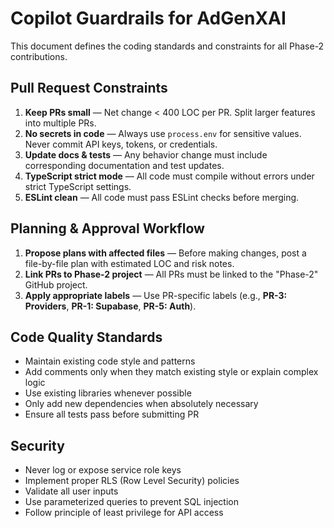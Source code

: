 # Copilot Guardrails for AdGenXAI

This document defines the coding standards and constraints for all Phase-2 contributions.

## Pull Request Constraints

1. **Keep PRs small** — Net change < 400 LOC per PR. Split larger features into multiple PRs.
2. **No secrets in code** — Always use `process.env` for sensitive values. Never commit API keys, tokens, or credentials.
3. **Update docs & tests** — Any behavior change must include corresponding documentation and test updates.
4. **TypeScript strict mode** — All code must compile without errors under strict TypeScript settings.
5. **ESLint clean** — All code must pass ESLint checks before merging.

## Planning & Approval Workflow

1. **Propose plans with affected files** — Before making changes, post a file-by-file plan with estimated LOC and risk notes.
2. **Link PRs to Phase-2 project** — All PRs must be linked to the "Phase-2" GitHub project.
3. **Apply appropriate labels** — Use PR-specific labels (e.g., **PR-3: Providers**, **PR-1: Supabase**, **PR-5: Auth**).

## Code Quality Standards

- Maintain existing code style and patterns
- Add comments only when they match existing style or explain complex logic
- Use existing libraries whenever possible
- Only add new dependencies when absolutely necessary
- Ensure all tests pass before submitting PR

## Security

- Never log or expose service role keys
- Implement proper RLS (Row Level Security) policies
- Validate all user inputs
- Use parameterized queries to prevent SQL injection
- Follow principle of least privilege for API access
